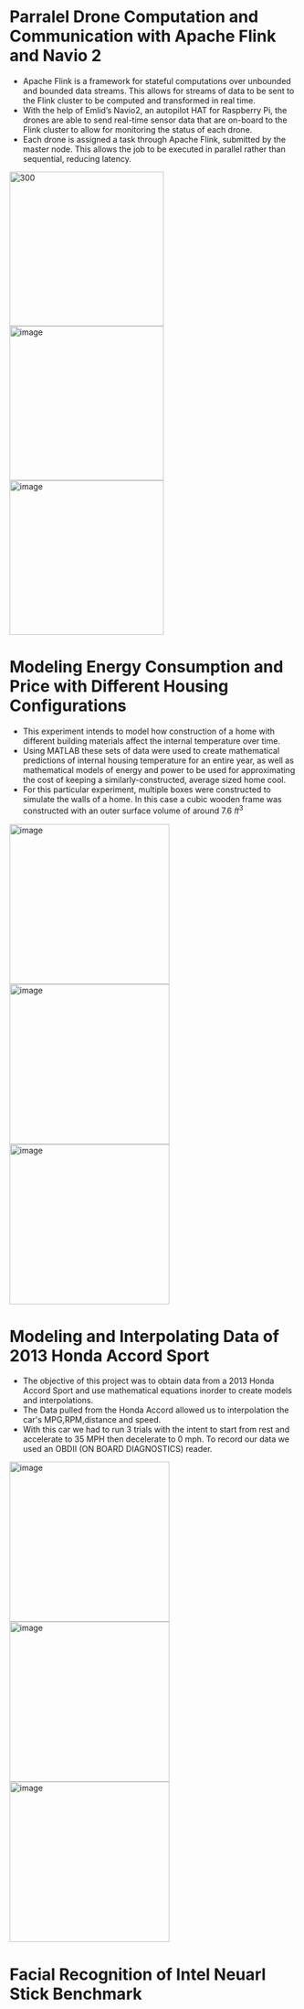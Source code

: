 # Parralel Drone Computation and Communication with Apache Flink and Navio 2
  * Apache Flink is a framework for stateful computations over unbounded and bounded data streams. This allows for streams of data to be sent to the Flink cluster to be computed and transformed in real time. 
  * With the help of Emlid’s Navio2, an autopilot HAT for Raspberry Pi, the drones are able to send real-time sensor data that are on-board to the Flink cluster to allow for monitoring the status of each drone.
  * Each drone is assigned a task through Apache Flink, submitted by the master node. This allows the job to be executed in parallel rather than sequential, reducing latency. 
 
<img width="270" alt="300" src="https://user-images.githubusercontent.com/89572705/192693666-9bcca948-cd58-495e-bf1a-ec0cb52ac52c.png"><img width="270" alt="image" src="https://user-images.githubusercontent.com/89572705/192693289-90ee1c71-c8a4-4673-8224-afafbcc0d39d.png"><img width="270" alt="image" src="https://user-images.githubusercontent.com/89572705/192694149-cdd77b5c-75be-4f38-a587-504223235c3a.png">


# Modeling Energy Consumption and Price with Different Housing Configurations
  * This experiment intends to model how construction of a home with different building materials affect the internal temperature over time.
  * Using MATLAB these sets of data were used to create mathematical predictions of internal housing temperature for an entire year, as well as mathematical models of energy and power to be used for approximating the cost of keeping a similarly-constructed, average sized home cool.
  * For this particular experiment, multiple boxes were constructed to simulate the walls of a home. In this case a cubic wooden frame was constructed with an outer surface volume of around 7.6 𝑓𝑡<sup>3<sup>
 
<img width="280" alt="image" src="https://user-images.githubusercontent.com/89572705/192069395-2206cccd-6d3a-48dd-8a8c-12162024af61.png"> <img width="280" alt="image" src="https://user-images.githubusercontent.com/89572705/192069424-73dc9f49-02c4-4ebd-82e7-f14d905238ae.png"> <img width="280" alt="image" src="https://user-images.githubusercontent.com/89572705/192068756-21469612-31d0-49a4-beb7-2f5e68fc56b8.png">

# Modeling and Interpolating Data of 2013 Honda Accord Sport
 * The objective of this project was to obtain data from a 2013 Honda Accord Sport and use mathematical equations inorder to create models and interpolations.
 * The Data pulled from the Honda Accord allowed us to interpolation the car's MPG,RPM,distance and speed.  
 * With this car we had to run 3 trials with the intent to start from rest and accelerate to 35 MPH then decelerate to 0 mph. To record our data we used an OBDII (ON BOARD DIAGNOSTICS) reader.
 <img width="280" alt="image" src="https://user-images.githubusercontent.com/89572705/192748350-9582955d-1a55-4baa-a717-5740ff4a6d3c.png">
 <img width="280" alt="image" src="https://user-images.githubusercontent.com/89572705/192750024-7110c17a-c8b7-4d97-a879-1c74920c10f5.png">
 <img width="280" alt="image" src="https://user-images.githubusercontent.com/89572705/192750195-accec658-7635-45e3-8e45-1f5b8520ee48.png">

# Facial Recognition of Intel Neuarl Stick Benchmark


